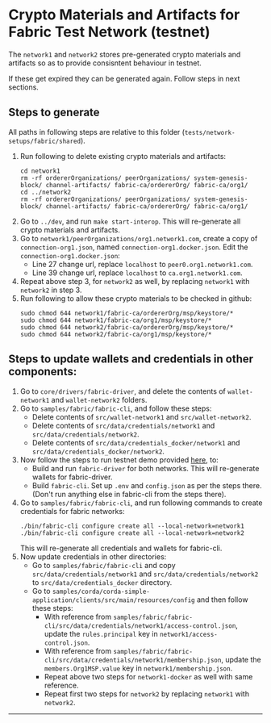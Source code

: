 # Crypto Materials and Artifacts for Fabric Test Network (testnet)

The `network1` and `network2` stores pre-generated crypto materials and artifacts
so as to provide consisntent behaviour in testnet.

If these get expired they can be generated again. Follow steps in next sections.

## Steps to generate

All paths in following steps are relative to this folder (`tests/network-setups/fabric/shared`).

1. Run following to delete existing crypto materials and artifacts:
    ```
    cd network1
    rm -rf ordererOrganizations/ peerOrganizations/ system-genesis-block/ channel-artifacts/ fabric-ca/ordererOrg/ fabric-ca/org1/
    cd ../network2
    rm -rf ordererOrganizations/ peerOrganizations/ system-genesis-block/ channel-artifacts/ fabric-ca/ordererOrg/ fabric-ca/org1/
    ```
2. Go to `../dev`, and run `make start-interop`. This will re-generate all crypto materials and artifacts.
3. Go to `network1/peerOrganizations/org1.network1.com`, create a copy of `connection-org1.json`, named `connection-org1.docker.json`. Edit the `connection-org1.docker.json`:
    - Line 27 change url, replace `localhost` to `peer0.org1.network1.com`.
    - Line 39 change url, replace `localhost` to `ca.org1.network1.com`.
4. Repeat above step 3, for `network2` as well, by replacing `network1` with `network2` in step 3.
5. Run following to allow these crypto materials to be checked in github:
    ```
    sudo chmod 644 network1/fabric-ca/ordererOrg/msp/keystore/*
    sudo chmod 644 network1/fabric-ca/org1/msp/keystore/*
    sudo chmod 644 network2/fabric-ca/ordererOrg/msp/keystore/*
    sudo chmod 644 network2/fabric-ca/org1/msp/keystore/*
    ```

## Steps to update wallets and credentials in other components:

1. Go to `core/drivers/fabric-driver`, and delete the contents of `wallet-network1` and `wallet-network2` folders.
2. Go to `samples/fabric/fabric-cli`, and follow these steps:
    - Delete contents of `src/wallet-network1` and `src/wallet-network2`.
    - Delete contents of `src/data/credentials/network1` and `src/data/credentials/network2`.
    - Delete contents of `src/data/credentials_docker/network1` and `src/data/credentials_docker/network2`.
3. Now follow the steps to run testnet demo provided [here](https://labs.hyperledger.org/weaver-dlt-interoperability/docs/external/getting-started), to:
    - Build and run `fabric-driver` for both networks. This will re-generate wallets for fabric-driver.
    - Build `fabric-cli`. Set up `.env` and `config.json` as per the steps there. (Don't run anything else in fabric-cli from the steps there).
4. Go to `samples/fabric/fabric-cli`, and run following commands to create credentials for fabric networks:
    ```
    ./bin/fabric-cli configure create all --local-network=network1
    ./bin/fabric-cli configure create all --local-network=network2
    ```
    This will re-generate all credentials and wallets for fabric-cli.
5. Now update credentials in other directories:
    - Go to `samples/fabric/fabric-cli` and copy `src/data/credentials/network1` and `src/data/credentials/network2` to `src/data/credentials_docker` directory.
    - Go to `samples/corda/corda-simple-application/clients/src/main/resources/config` and then follow these steps:
        * With reference from `samples/fabric/fabric-cli/src/data/credentials/network1/access-control.json`, update the `rules.principal` key in `network1/access-control.json`.
        * With reference from `samples/fabric/fabric-cli/src/data/credentials/network1/membership.json`, update the `members.Org1MSP.value` key in `network1/membership.json`.
        * Repeat above two steps for `network1-docker` as well with same reference.
        * Repeat first two steps for `network2` by replacing `network1` with `network2`.
        
---